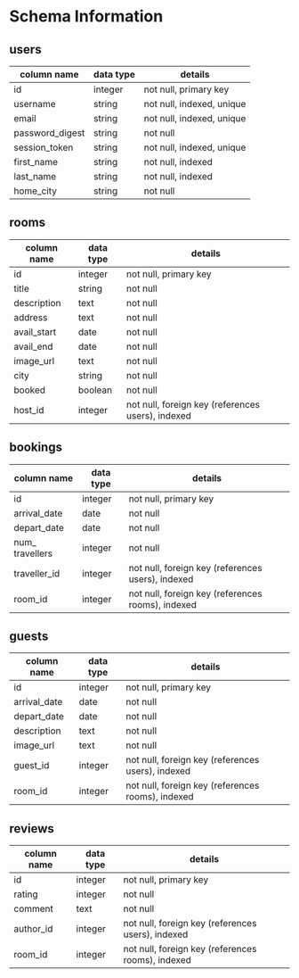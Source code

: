 # Schema Information

## users
column name     | data type | details
----------------|-----------|-----------------------
id              | integer   | not null, primary key
username        | string    | not null, indexed, unique
email           | string    | not null, indexed, unique
password_digest | string    | not null
session_token   | string    | not null, indexed, unique
first_name      | string    | not null, indexed
last_name       | string    | not null, indexed
home_city       | string    | not null

## rooms
column name | data type | details
------------|-----------|-----------------------
id          | integer   | not null, primary key
title       | string    | not null
description | text      | not null
address     | text      | not null
avail_start | date   	  | not null
avail_end   | date      | not null
image_url   | text      | not null
city        | string    | not null
booked      | boolean   | not null
host_id     | integer   | not null, foreign key (references users), indexed

## bookings
column name     | data type | details
----------------|-----------|-----------------------
id              | integer   | not null, primary key
arrival_date    | date      | not null
depart_date     | date      | not null
num_ travellers | integer   | not null
traveller_id    | integer   | not null, foreign key (references users), indexed
room_id         | integer   | not null, foreign key (references rooms), indexed

## guests
column name | data type | details
------------|-----------|-----------------------
id          | integer   | not null, primary key
arrival_date| date      | not null
depart_date | date      | not null
description | text      | not null
image_url   | text      | not null
guest_id    | integer   | not null, foreign key (references users), indexed
room_id     | integer   | not null, foreign key (references rooms), indexed

## reviews
column name | data type | details
------------|-----------|-----------------------
id          | integer   | not null, primary key
rating      | integer   | not null
comment     | text      | not null
author_id   | integer   | not null, foreign key (references users), indexed
room_id     | integer   | not null, foreign key (references rooms), indexed
